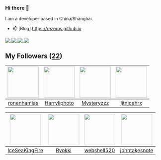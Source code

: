 ### Hi there 👋

  I am a developer based in China/Shanghai.
  
  - 📫 [Blog] https://rezeros.github.io
  
   <a href="https://github.com/rezeros/Jaxer">
<img align="center" src="https://github-readme-stats.vercel.app/api/pin/?username=rezeros&repo=Jaxer&title_color=fff&icon_color=79ff97&text_color=9f9f9f&bg_color=151515" />
  </a>
  <a href="https://github.com/rezeros/git">
<img align="center" src="https://github-readme-stats.vercel.app/api/pin/?username=rezeros&repo=git&title_color=fff&icon_color=79ff97&text_color=9f9f9f&bg_color=151515" />
  </a>
  <a href="https://github.com/rezeros/zerobox">
<img align="center" src="https://github-readme-stats.vercel.app/api/pin/?username=rezeros&repo=zerobox&title_color=fff&icon_color=79ff97&text_color=9f9f9f&bg_color=151515" />
  </a>

  <a href="https://github.com/rezeros/leetcode">
<img align="center" src="https://github-readme-stats.vercel.app/api/pin/?username=rezeros&repo=leetcode&title_color=fff&icon_color=79ff97&text_color=9f9f9f&bg_color=151515" />
  </a>



## My Followers ([22](https://github.com/ReZeroS?tab=followers))

| <img src="https://avatars.githubusercontent.com/u/1706296?v=4" width="100" height="100" /> | <img src="https://avatars.githubusercontent.com/u/86776509?v=4" width="100" height="100" /> | <img src="https://avatars.githubusercontent.com/u/39089451?v=4" width="100" height="100" /> | <img src="https://avatars.githubusercontent.com/u/36908291?v=4" width="100" height="100" /> |
| :----------------------------------------------------------------------------------------: | :-----------------------------------------------------------------------------------------: | :-----------------------------------------------------------------------------------------: | :-----------------------------------------------------------------------------------------: |
|                        [ronenhamias](https://github.com/ronenhamias)                       |                       [Harryliphoto](https://github.com/Harryliphoto)                       |                         [Mysteryzzz](https://github.com/Mysteryzzz)                         |                         [ljtnicehrx](https://github.com/ljtnicehrx)                         |

| <img src="https://avatars.githubusercontent.com/u/34676280?v=4" width="100" height="100" /> | <img src="https://avatars.githubusercontent.com/u/64571933?v=4" width="100" height="100" /> | <img src="https://avatars.githubusercontent.com/u/11921874?v=4" width="100" height="100" /> | <img src="https://avatars.githubusercontent.com/u/29314819?v=4" width="100" height="100" /> |
| :-----------------------------------------------------------------------------------------: | :-----------------------------------------------------------------------------------------: | :-----------------------------------------------------------------------------------------: | :-----------------------------------------------------------------------------------------: |
|                     [IceSeaKingFire](https://github.com/IceSeaKingFire)                     |                             [Ryokki](https://github.com/Ryokki)                             |                        [webshell520](https://github.com/webshell520)                        |                      [johntakesnote](https://github.com/johntakesnote)                      |
